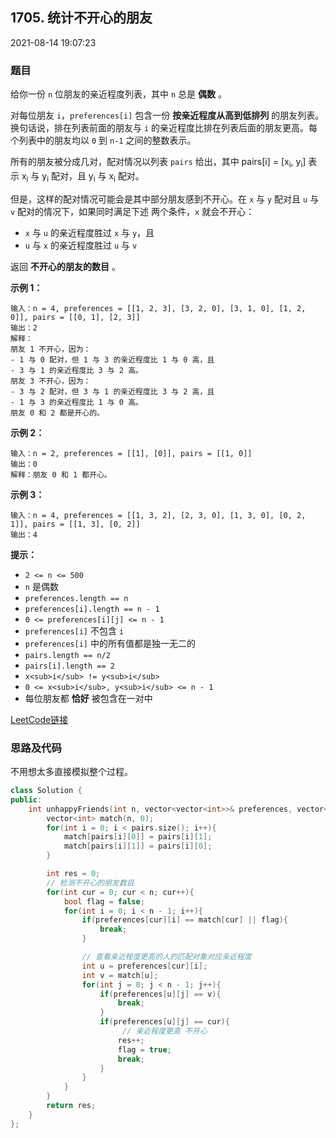 ## 1705. 统计不开心的朋友

2021-08-14 19:07:23

### 题目

给你一份 ``n`` 位朋友的亲近程度列表，其中 ``n`` 总是 **偶数** 。

对每位朋友 ``i``，``preferences[i]`` 包含一份 **按亲近程度从高到低排列** 的朋友列表。换句话说，排在列表前面的朋友与 ``i`` 的亲近程度比排在列表后面的朋友更高。每个列表中的朋友均以 ``0`` 到 ``n-1`` 之间的整数表示。

所有的朋友被分成几对，配对情况以列表 ``pairs`` 给出，其中 pairs[i] = [x<sub>i</sub>, y<sub>i</sub>] 表示 x<sub>i</sub> 与 y<sub>i</sub> 配对，且 y<sub>i</sub> 与 x<sub>i</sub> 配对。

但是，这样的配对情况可能会是其中部分朋友感到不开心。在 ``x`` 与 ``y`` 配对且 ``u`` 与 ``v`` 配对的情况下，如果同时满足下述
两个条件，``x`` 就会不开心：


- ``x`` 与 ``u`` 的亲近程度胜过 ``x`` 与 ``y``，且
- ``u`` 与 ``x`` 的亲近程度胜过 ``u`` 与 ``v``


返回 **不开心的朋友的数目** 。



**示例 1：**

```
输入：n = 4, preferences = [[1, 2, 3], [3, 2, 0], [3, 1, 0], [1, 2, 0]], pairs = [[0, 1], [2, 3]]
输出：2
解释：
朋友 1 不开心，因为：
- 1 与 0 配对，但 1 与 3 的亲近程度比 1 与 0 高，且
- 3 与 1 的亲近程度比 3 与 2 高。
朋友 3 不开心，因为：
- 3 与 2 配对，但 3 与 1 的亲近程度比 3 与 2 高，且
- 1 与 3 的亲近程度比 1 与 0 高。
朋友 0 和 2 都是开心的。
```

**示例 2：**

```
输入：n = 2, preferences = [[1], [0]], pairs = [[1, 0]]
输出：0
解释：朋友 0 和 1 都开心。
```

**示例 3：**

```
输入：n = 4, preferences = [[1, 3, 2], [2, 3, 0], [1, 3, 0], [0, 2, 1]], pairs = [[1, 3], [0, 2]]
输出：4
```



**提示：**


- ``2 <= n <= 500``
- ``n`` 是偶数
- ``preferences.length == n``
- ``preferences[i].length == n - 1``
- ``0 <= preferences[i][j] <= n - 1``
- ``preferences[i]`` 不包含 ``i``
- ``preferences[i]`` 中的所有值都是独一无二的
- ``pairs.length == n/2``
- ``pairs[i].length == 2``
- ``x<sub>i</sub> != y<sub>i</sub>``
- ``0 <= x<sub>i</sub>, y<sub>i</sub> <= n - 1``
- 每位朋友都 **恰好** 被包含在一对中



[LeetCode链接](https://leetcode-cn.com/problems/count-unhappy-friends/)

### 思路及代码

不用想太多直接模拟整个过程。


```cpp
class Solution {
public:
    int unhappyFriends(int n, vector<vector<int>>& preferences, vector<vector<int>>& pairs) {
        vector<int> match(n, 0);
        for(int i = 0; i < pairs.size(); i++){
            match[pairs[i][0]] = pairs[i][1];
            match[pairs[i][1]] = pairs[i][0];
        }

        int res = 0;
        // 检测不开心的朋友数目
        for(int cur = 0; cur < n; cur++){
            bool flag = false;
            for(int i = 0; i < n - 1; i++){
                if(preferences[cur][i] == match[cur] || flag){
                    break;
                }

                // 查看亲近程度更高的人的匹配对象对应亲近程度
                int u = preferences[cur][i];
                int v = match[u];
                for(int j = 0; j < n - 1; j++){
                    if(preferences[u][j] == v){
                        break;
                    }
                    if(preferences[u][j] == cur){
                         // 亲近程度更高 不开心
                        res++;
                        flag = true;
                        break;
                    }
                }
            }
        }
        return res;
    }
};
```
